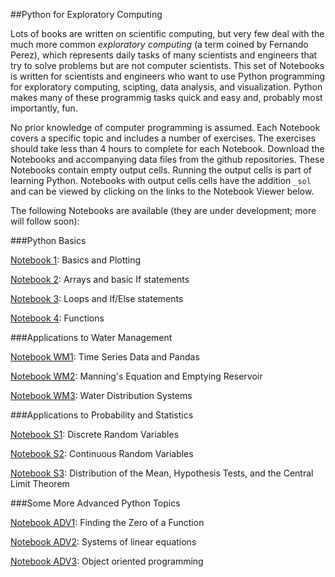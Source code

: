 ##Python for Exploratory Computing

Lots of books are written on scientific computing, but very few deal with the much more common *exploratory computing* 
(a term coined by Fernando Perez), which represents daily tasks of many scientists and engineers that try to solve problems
but are not computer scientists.
This set of  Notebooks is written for scientists and engineers who want to use Python programming
for exploratory computing, scipting, data analysis, and visualization. 
Python makes
many of these programmig tasks quick and easy and, probably most importantly, fun.

No prior knowledge of computer programming is assumed. 
Each Notebook covers a specific topic and includes a number of exercises. 
The exercises should take less than 4 hours to complete for each Notebook.
Download the Notebooks and accompanying data files from the github repositories. These Notebooks contain empty output cells. Running the output
cells is part of learning Python. Notebooks with output cells cells have the addition `_sol` and can be 
viewed by clicking on the links to the Notebook Viewer below.

The following Notebooks are available (they are under development; more will follow soon): 

###Python Basics

<a href="http://nbviewer.ipython.org/github/mbakker7/exploratory_computing_with_python/blob/master/notebook1/py_exploratory_comp_1_sol.ipynb">Notebook 1</a>: 
Basics and Plotting

<a href="http://nbviewer.ipython.org/github/mbakker7/exploratory_computing_with_python/blob/master/notebook2/py_exploratory_comp_2_sol.ipynb">Notebook 2</a>: 
Arrays and basic If statements

<a href="http://nbviewer.ipython.org/github/mbakker7/exploratory_computing_with_python/blob/master/notebook3/py_exploratory_comp_3_sol.ipynb">Notebook 3</a>: 
Loops and If/Else statements

<a href="http://nbviewer.ipython.org/github/mbakker7/exploratory_computing_with_python/blob/master/notebook4/py_exploratory_comp_4_sol.ipynb">Notebook 4</a>: 
Functions

###Applications to Water Management

<a href="http://nbviewer.ipython.org/github/mbakker7/exploratory_computing_with_python/blob/master/notebook_wm1/py_exp_comp_wm1_sol.ipynb">Notebook WM1</a>: 
Time Series Data and Pandas

<a href="http://nbviewer.ipython.org/github/mbakker7/exploratory_computing_with_python/blob/master/notebook_wm2/py_exp_comp_wm2_sol.ipynb">Notebook WM2</a>: 
Manning's Equation and Emptying Reservoir

<a href="http://nbviewer.ipython.org/github/mbakker7/exploratory_computing_with_python/blob/master/notebook_wm3/py_exp_comp_wm3_sol.ipynb">Notebook WM3</a>: 
Water Distribution Systems

###Applications to Probability and Statistics

<a href="http://nbviewer.ipython.org/github/mbakker7/exploratory_computing_with_python/blob/master/notebook_s1/py_exp_comp_s1_sol.ipynb">Notebook S1</a>: 
Discrete Random Variables

<a href="http://nbviewer.ipython.org/github/mbakker7/exploratory_computing_with_python/blob/master/notebook_s2/py_exp_comp_s2_sol.ipynb">Notebook S2</a>: 
Continuous Random Variables

<a href="http://nbviewer.ipython.org/github/mbakker7/exploratory_computing_with_python/blob/master/notebook_s3/py_exp_comp_s3_sol.ipynb">Notebook S3</a>: 
Distribution of the Mean, Hypothesis Tests, and the Central Limit Theorem

###Some More Advanced Python Topics

<a href="http://nbviewer.ipython.org/github/mbakker7/exploratory_computing_with_python/blob/master/notebook_adv1/py_exp_comp_adv1_sol.ipynb">Notebook ADV1</a>: 
Finding the Zero of a Function

<a href="http://nbviewer.ipython.org/github/mbakker7/exploratory_computing_with_python/blob/master/notebook_adv2/py_exp_comp_adv2_sol.ipynb">Notebook ADV2</a>: 
Systems of linear equations

<a href="http://nbviewer.ipython.org/github/mbakker7/exploratory_computing_with_python/blob/master/notebook_adv3/py_exp_comp_adv3_sol.ipynb">Notebook ADV3</a>: 
Object oriented programming